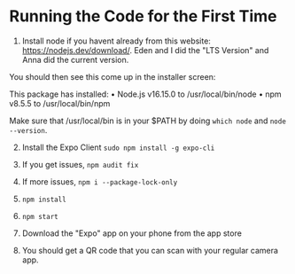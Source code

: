 # Running the Code for the First Time

1. Install node if you havent already from this website: https://nodejs.dev/download/. Eden and I did the "LTS Version" and Anna did the current version.

You should then see this come up in the installer screen: 

This package has installed:
	•	Node.js v16.15.0 to /usr/local/bin/node
	•	npm v8.5.5 to /usr/local/bin/npm

Make sure that /usr/local/bin is in your $PATH by doing `which node` and `node --version`.

2. Install the Expo Client `sudo npm install -g expo-cli`

3. If you get issues, `npm audit fix`

4. If more issues, `npm i --package-lock-only`

5. `npm install`

6. `npm start`

7. Download the "Expo" app on your phone from the app store

8. You should get a QR code that you can scan with your regular camera app. 